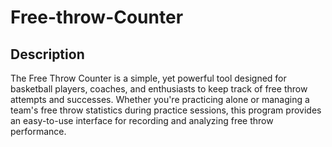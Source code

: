 # Free-throw-Counter
## Description
The Free Throw Counter is a simple, yet powerful tool designed for basketball players, coaches, and enthusiasts to keep track of free throw attempts and successes. Whether you're practicing alone or managing a team's free throw statistics during practice sessions, this program provides an easy-to-use interface for recording and analyzing free throw performance.

